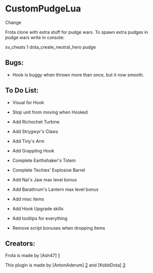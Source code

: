 CustomPudgeLua
================================

Change

Frota clone with extra stuff for pudge wars.
To spawn extra pudges in pudge wars write in console:

sv_cheats 1
dota_create_neutral_hero pudge

Bugs:
-------------------------

* Hook is buggy when thrown more than once, but it now smooth.


To Do List:
-------------------------

* Visual for Hook

* Stop unit from moving when Hooked

* Add Richochet Turbine

* Add Strygwyr's Claws

* Add Tiny's Arm

* Add Grappling Hook	

* Complete Earthshaker's Totem

* Complete Techies' Explosive Barrel

* Add Nai'x Jaw max level bonus

* Add Barathrum's Lantern max level bonus

* Add misc items

* Add Hook Upgrade skills

* Add tooltips for everything

* Remove script bonuses when dropping items

Creators:
-------------------------
Frota is made by [Ash47] [1]

This plugin is made by [AntonAderum] [2] and [KobbDota] [3] 

[1]: https://github.com/ash47 "Ash47"
[2]: https://github.com/AntonAderum "AntonAderum"
[3]: https://github.com/KobbDota "KobbDota"


